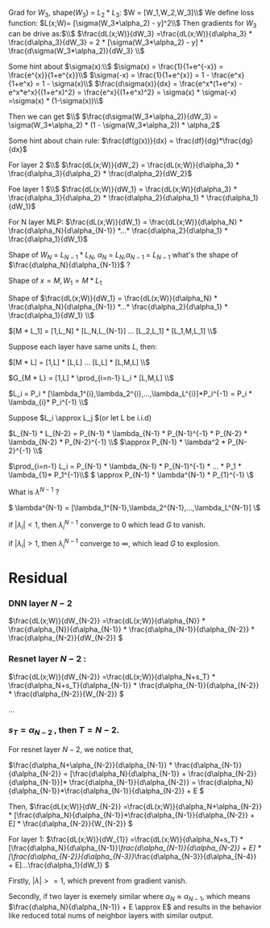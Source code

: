 Grad for $W_3$, shape($W_3$) = $L_2 * L_3$:
$W = [W_1,W_2,W_3]\\$
We define loss function: $L(x;W)= [\sigma(W_3*\alpha_2) - y]^2\\$
Then gradients for $W_3$ can be drive as:$\\$
$\frac{dL(x;W)}{dW_3} =\frac{dL(x;W)}{d\alpha_3} * \frac{d\alpha_3}{dW_3} = 2 * [\sigma(W_3*\alpha_2) - y] * \frac{d\sigma(W_3*\alpha_2)}{dW_3} \\$


Some hint about $\sigma(x):\\$
$\sigma(x) = \frac{1}{1+e^{-x}} = \frac{e^{x}}{1+e^{x}}\\$
$\sigma(-x) = \frac{1}{1+e^{x}} = 1 - \frac{e^x}{1+e^x} = 1 - \sigma(x)\\$
$\frac{d\sigma(x)}{dx} = \frac{e^x*(1+e^x) - e^x*e^x}{(1+e^x)^2} = \frac{e^x}{(1+e^x)^2} = \sigma(x) * \sigma(-x) =\sigma(x) * (1-\sigma(x))\\$


Then we can get $\\$
$\frac{d\sigma(W_3*\alpha_2)}{dW_3} = \sigma(W_3*\alpha_2) * (1 - \sigma(W_3*\alpha_2)) * \alpha_2$

Some hint about chain rule: $\frac{df(g(x))}{dx} = \frac{df}{dg}*\frac{dg}{dx}$

For layer 2 $\\$
$\frac{dL(x;W)}{dW_2} = \frac{dL(x;W)}{d\alpha_3} * \frac{d\alpha_3}{d\alpha_2} * \frac{d\alpha_2}{dW_2}$

Foe layer 1 $\\$
$\frac{dL(x;W)}{dW_1} = \frac{dL(x;W)}{d\alpha_3} * \frac{d\alpha_3}{d\alpha_2} * \frac{d\alpha_2}{d\alpha_1} * \frac{d\alpha_1}{dW_1}$


For N layer MLP:
$\frac{dL(x;W)}{dW_1} = \frac{dL(x;W)}{d\alpha_N} * \frac{d\alpha_N}{d\alpha_{N-1}} *...* \frac{d\alpha_2}{d\alpha_1} * \frac{d\alpha_1}{dW_1}$

Shape of $W_N$ = $L_{N-1} * L_N$, $\alpha_N$ = $L_N$,$\alpha_{N-1}$ = $L_{N-1}$ what's the shape of $\frac{d\alpha_N}{d\alpha_{N-1}}$ ?

Shape of $x = M , W_1 = M * L_1$

Shape of $\frac{dL(x;W)}{dW_1} = \frac{dL(x;W)}{d\alpha_N} * \frac{d\alpha_N}{d\alpha_{N-1}} *...* \frac{d\alpha_2}{d\alpha_1} * \frac{d\alpha_1}{dW_1} 
\\$

$[M * L_1] = [1,L_N] * [L_N,L_{N-1}] ... [L_2,L_1] * [L_1,M,L_1]
\\$

Suppose each layer have same units $L$, then:

$[M * L] = [1,L] * [L,L] ... [L,L] * [L,M,L]
\\$
 
 $G_{M * L} = [1,L] * \prod_{i=n-1} L_i * [L,M,L]
\\$

 $L_i = P_i * [\lambda_1^{i},\lambda_2^{i},...,\lambda_L^{i}]*P_i^{-1} = P_i * \lambda_{i}* P_i^{-1}
\\$

Suppose $L_i \approx L_j $(or let L be i.i.d)

$L_{N-1} * L_{N-2} = P_{N-1} * \lambda_{N-1} * P_{N-1}^{-1} * P_{N-2} * \lambda_{N-2} * P_{N-2}^{-1} \\$
$\approx P_{N-1} * \lambda^2 * P_{N-2}^{-1}
\\$

$\prod_{i=n-1} L_i = P_{N-1} * \lambda_{N-1} * P_{N-1}^{-1} * ... * P_1 * \lambda_{1}* P_1^{-1}\\$
$
\approx P_{N-1} * \lambda^{N-1} * P_{1}^{-1}
\\$

What is $\lambda^{N-1}$ ?

$ \lambda^{N-1} = [\lambda_1^{N-1},\lambda_2^{N-1},...,\lambda_L^{N-1}]
\\$

if $|\lambda_i| < 1$, then $\lambda_i^{N-1}$ converge to 0 which lead $G$ to vanish. 

if $|\lambda_i| > 1$, then $\lambda_i^{N-1}$ converge to $\infty$, which lead $G$ to explosion.

# Residual

<!-- ### DNN layer $N-1$
$\frac{dL(x;W)}{dW_N} =\frac{dL(x;W)}{d\alpha_{N}} * \frac{d\alpha_{N}}{d\alpha_{N-1}} * \frac{d\alpha_{N-1}}{dW_{N-1}}
$ -->

### DNN layer $N-2$
$\frac{dL(x;W)}{dW_{N-2}} =\frac{dL(x;W)}{d\alpha_{N}} * \frac{d\alpha_{N}}{d\alpha_{N-1}} * \frac{d\alpha_{N-1}}{d\alpha_{N-2}} * \frac{d\alpha_{N-2}}{dW_{N-2}}
$

<!-- ### Resnet layer $N-1$ :
$\frac{dL(x;W)}{dW_N} =\frac{dL(x;W)}{d\alpha_N+s_T} * \frac{d\alpha_N+s_T}{d\alpha_{N-1}} * \frac{d\alpha_{N-1}}{dW_{N-1}}
$ -->

### Resnet layer $N-2$ :
$\frac{dL(x;W)}{dW_{N-2}} =\frac{dL(x;W)}{d\alpha_N+s_T} * \frac{d\alpha_N+s_T}{d\alpha_{N-1}} * \frac{d\alpha_{N-1}}{d\alpha_{N-2}} * \frac{d\alpha_{N-2}}{W_{N-2}}
$

<!-- ### Resnet layer $N-3$ :
$\frac{dL(x;W)}{dW_N} =\frac{dL(x;W)}{d\alpha_N+s_T} * \frac{d\alpha_N+s_T}{d\alpha_{N-1}} * \frac{d\alpha_{N-1}}{d\alpha_{N-2}} * \frac{d\alpha_{N-2}}{d\alpha_{N-2}+s_{T-1}} *\frac{d\alpha_{N-2}+s_{T-1}}{d\alpha_{N-3}} *\frac{d\alpha_{N-3}}{W_{N-3}} 
$-->
...

### $s_T = \alpha_{N-2}$ , then $T = N-2$.

For resnet layer $N-2$, we notice that,
<!-- $\frac{dL(x;W)}{dW_N} =\frac{dL(x;W)}{d\alpha_N+\alpha_{N-2}} * \frac{d\alpha_N+\alpha_{N-2}}{d\alpha_{N-1}} * \frac{d\alpha_{N-1}}{d\alpha_{N-2}} * \frac{d\alpha_{N-2}}{W_{N-2}}
$ -->

$\frac{d\alpha_N+\alpha_{N-2}}{d\alpha_{N-1}} * \frac{d\alpha_{N-1}}{d\alpha_{N-2}} = [\frac{d\alpha_N}{d\alpha_{N-1}}  + \frac{d\alpha_{N-2}}{d\alpha_{N-1}}]* \frac{d\alpha_{N-1}}{d\alpha_{N-2}} = \frac{d\alpha_N}{d\alpha_{N-1}}*\frac{d\alpha_{N-1}}{d\alpha_{N-2}} + E
$

Then,
$\frac{dL(x;W)}{dW_{N-2}} =\frac{dL(x;W)}{d\alpha_N+\alpha_{N-2}} * [\frac{d\alpha_N}{d\alpha_{N-1}}*\frac{d\alpha_{N-1}}{d\alpha_{N-2}} + E] * \frac{d\alpha_{N-2}}{W_{N-2}}
$

For layer 1:
$\frac{dL(x;W)}{dW_{1}} =\frac{dL(x;W)}{d\alpha_N+s_T} * [\frac{d\alpha_N}{d\alpha_{N-1}}*\frac{d\alpha_{N-1}}{d\alpha_{N-2}} + E] * [\frac{d\alpha_{N-2}}{d\alpha_{N-3}}*\frac{d\alpha_{N-3}}{d\alpha_{N-4}} + E]*...*\frac{d\alpha_1}{dW_1}
$

Firstly, $| \lambda | >= 1$, which prevent from gradient vanish.

Secondly, if two layer is exemely similar where $\alpha_N \approx \alpha_{N-1}$, which means $\frac{d\alpha_N}{d\alpha_{N-1}} + E \approx E$ and results in the behavior like reduced total nums of neighbor layers with similar output.